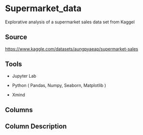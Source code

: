 # Supermarket_data
Explorative analysis of a supermarket sales data set from Kaggel

## Source
https://www.kaggle.com/datasets/aungpyaeap/supermarket-sales

## Tools

* Jupyter Lab

* Python ( Pandas, Numpy, Seaborn, Matplotlib )

* Xmind

## Columns


## Column Description


